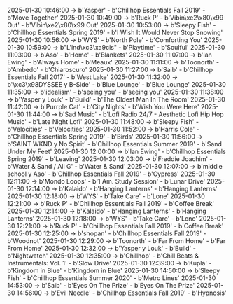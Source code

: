 2025-01-30 10:46:00 -> b'Yasper' - b'Chillhop Essentials Fall 2019' - b'Move Together'
2025-01-30 10:49:00 -> b'Ruck P' - b'Vibin\xe2\x80\x99 Out' - b'Vibin\xe2\x80\x99 Out'
2025-01-30 10:53:00 -> b'Sleepy Fish' - b'Chillhop Essentials Spring 2019' - b'I Wish It Would Never Stop Snowing'
2025-01-30 10:56:00 -> b'WYS' - b'North Pole' - b'Comforting You'
2025-01-30 10:59:00 -> b"L'ind\xc3\xa9cis" - b'Playtime' - b'Soulful'
2025-01-30 11:03:00 -> b'Aso' - b'Home' - b'Blankets'
2025-01-30 11:07:00 -> b'Ian Ewing' - b'Always Home' - b'Meaux'
2025-01-30 11:11:00 -> b'Toonorth' - b'Ambedo' - b'Chiaroscuro'
2025-01-30 11:27:00 -> b'Saib' - b'Chillhop Essentials Fall 2017' - b'West Lake'
2025-01-30 11:32:00 -> b'\xc3\x98DYSSEE y B-Side' - b'Blue Lounge' - b'Blue Lounge'
2025-01-30 11:35:00 -> b'idealism' - b'seeing you' - b'seeing you'
2025-01-30 11:38:00 -> b'Yasper y Louk' - b'Build' - b'The Oldest Man In The Room'
2025-01-30 11:42:00 -> b'Purrple Cat' - b'City Nights' - b'Wish You Were Here'
2025-01-30 11:44:00 -> b'Sad Music' - b'Lofi Radio 24/7 - Aesthetic Lofi Hip Hop Music' - b'Late Night Lofi'
2025-01-30 11:48:00 -> b'Sleepy Fish' - b'Velocities' - b'Velocities'
2025-01-30 11:52:00 -> b'Harris Cole' - b'Chillhop Essentials Spring 2019' - b'Birds'
2025-01-30 11:56:00 -> b'SAINT WKND y No Spirit' - b'Chillhop Essentials Summer 2019' - b'Sand Under My Feet'
2025-01-30 12:00:00 -> b'Ian Ewing' - b'Chillhop Essentials Spring 2019' - b'Leaving'
2025-01-30 12:03:00 -> b'Freddie Joachim' - b'Water & Sand / All G' - b'Water & Sand'
2025-01-30 12:07:00 -> b'middle school y Aso' - b'Chillhop Essentials Fall 2019' - b'Cypress'
2025-01-30 12:11:00 -> b'Mondo Loops' - b'1 Am. Study Session' - b'Lunar Drive'
2025-01-30 12:14:00 -> b'Kalaido' - b'Hanging Lanterns' - b'Hanging Lanterns'
2025-01-30 12:18:00 -> b'WYS' - b'Take Care' - b'Lone'
2025-01-30 12:21:00 -> b'Ruck P' - b'Chillhop Essentials Fall 2019' - b'Coffee Break'
2025-01-30 12:14:00 -> b'Kalaido' - b'Hanging Lanterns' - b'Hanging Lanterns'
2025-01-30 12:18:00 -> b'WYS' - b'Take Care' - b'Lone'
2025-01-30 12:21:00 -> b'Ruck P' - b'Chillhop Essentials Fall 2019' - b'Coffee Break'
2025-01-30 12:25:00 -> b'shopan' - b'Chillhop Essentials Fall 2019' - b'Woodnot'
2025-01-30 12:29:00 -> b'Toonorth' - b'Far From Home' - b'Far From Home'
2025-01-30 12:32:00 -> b'Yasper y Louk' - b'Build' - b'Nightwatch'
2025-01-30 12:35:00 -> b'Chillhop' - b'Chill Beats & Instrumentals: Vol. 1' - b'Slow Drive'
2025-01-30 12:39:00 -> b'Kupla' - b'Kingdom in Blue' - b'Kingdom in Blue'
2025-01-30 14:50:00 -> b'Sleepy Fish' - b'Chillhop Essentials Summer 2020' - b'Metro Lines'
2025-01-30 14:53:00 -> b'Saib' - b'Eyes On The Prize' - b'Eyes On The Prize'
2025-01-30 14:56:00 -> b'Evil Needle' - b'Chillhop Essentials Fall 2019' - b'Hypnosis'
